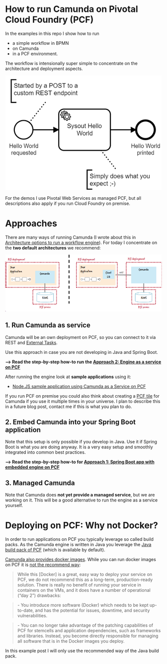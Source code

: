 # How to run Camunda on Pivotal Cloud Foundry (PCF)

In the examples in this repo I show how to run 

* a simple workflow in BPMN
* on Camunda 
* in a PCF environment. 

The workflow is intensionally super simple to concentrate on the architecture and deployment aspects.

![](docs/hello-world.png)

For the demos I use Pivotal Web Services as managed PCF, but all descriptions also apply if you run Cloud Foundry on premise. 



# Approaches

There are many ways of running Camunda (I wrote about this in [Architecture options to run a workflow engine](https://blog.bernd-ruecker.com/architecture-options-to-run-a-workflow-engine-6c2419902d91)). For today I concentrate on the **two default architectures** we recommend:

![](docs/approaches.png)

## 1. Run Camunda as service

Camunda will be an own deployment on PCF, so you can connect to it via REST and [External Tasks](https://docs.camunda.org/manual/latest/user-guide/process-engine/external-tasks/). 

Use this approach in case you are not developing in Java and Spring Boot. 

**--> Read the step-by-step how-to run the [Approach 2:  Engine as a service on PCF](engine-as-a-service/)**

After running the engine look at **sample applications** using it:

* [Node.JS sample application using Camunda as a Service on PCF](nodejs-sample/)

If you run PCF on premise you could also think about creating a [PCF tile](https://docs.pivotal.io/tiledev/1-12/tile-structure.html) for Camunda if you use it multiple times in your universe. I plan to describe this in a future blog post, contact me if this is what you plan to do.


## 2. Embed Camunda into your Spring Boot application

Note that this setup is only possible if you develop in Java. Use it if Spring Boot is what you are doing anyway. It is a very easy setup and smoothly integrated into common best practices.

**--> Read the step-by-step how-to for [Approach 1: Spring Boot app with embedded engine on PCF](spring-boot-embedded-engine-sample/)**


## 3. Managed Camunda

Note that Camunda does **not yet provide a managed service**, but we are working on it. This will be a good alternative to run the engine as a service yourself. 


# Deploying on PCF: Why not Docker? 

In order to run applications on PCF you typically leverage so called build packs. As the Camunda engine is written in Java you leverage the [Java build pack of PCF](https://github.com/cloudfoundry/java-buildpack) (which is available by default).

[Camunda also provides docker images](https://github.com/camunda/docker-camunda-bpm-platform). While you can run docker images on PCF it is [not the recommend way](https://docs.pivotal.io/tiledev/2-2/bosh-release.html):

> While this \[Docker\] is a great, easy way to deploy your service on PCF, we do not recommend this as a long-term, production-ready solution. There is really no benefit of running your service in containers on the VMs, and it does have a number of operational (“day 2”) drawbacks:

> \- You introduce more software (Docker) which needs to be kept up-to-date, and has the potential for issues, downtime, and security vulnerabilities.

> \- You can no longer take advantage of the patching capabilities of PCF for stemcells and application dependencies, such as frameworks and libraries. Instead, you become directly responsible for managing all software that is in the Docker images you deploy.

In this example post I will only use the recommended way of the Java build pack.


